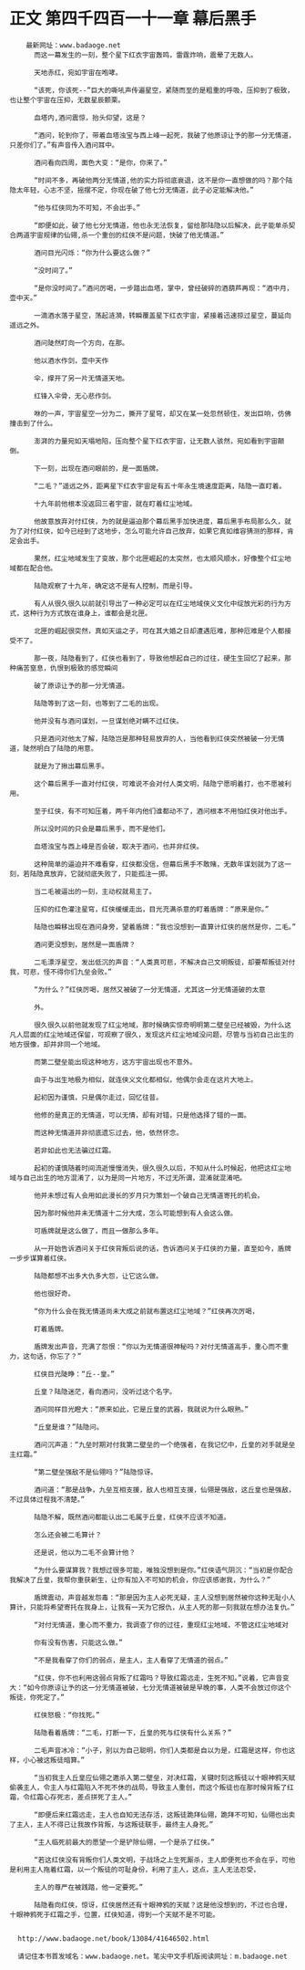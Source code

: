 # 正文 第四千四百一十一章 幕后黑手
        最新网址：www.badaoge.net
          而这一幕发生的一刻，整个星下红衣宇宙轰鸣，雷霆炸响，震晕了无数人。
      
          天地赤红，宛如宇宙在咆哮。
      
          “该死，你该死--”巨大的嘶吼声传遍星空，紧随而至的是粗重的呼吸，压抑到了极致，也让整个宇宙在压抑，无数星辰颤栗。
      
          血塔内,酒问震惊，抬头仰望，这是？
      
          “酒问，轮到你了，带着血塔浊宝与西上峰一起死，我破了他原谅让予的那一分无情道，只差你们了。”有声音传入酒问耳中。
      
          酒问看向四周，面色大变：“是你，你来了。”
      
          “时间不多，再破他两分无情道,他的实力将彻底衰退，这不是你一直想做的吗？那个陆隐太年轻，心志不坚，摇摆不定，你现在破了他七分无情道，此子必定能解决他。”
      
          “他与红侠同为不可知，不会出手。”
      
          “即便如此，破了他七分无情道，他也永无法恢复，留给那陆隐以后解决，此子能单杀契合两道宇宙规律的仙翎,杀一个重创的红侠不是问题，快破了他无情道。”
      
          酒问目光闪烁：“你为什么要这么做？”
      
          “没时间了。”
      
          “是你没时间了。”酒问厉喝，一步踏出血塔，掌中，曾经破碎的酒葫芦再现：“酒中月，壶中天。”
      
          一滴酒水落于星空，荡起涟漪，转瞬覆盖星下红衣宇宙，紧接着迅速掠过星空，蔓延向遥远之外。
      
          酒问陡然盯向一个方向，在那。
      
          他以酒水作剑，壶中天作
      
          伞，撑开了另一片无情道天地。
      
          红锋入伞骨，无心悲作剑。
      
          咻的一声，宇宙星空一分为二，撕开了星穹，却又在某一处忽然顿住，发出巨响，仿佛撞击到了什么。
      
          澎湃的力量宛如天塌地陷，压向整个星下红衣宇宙，让无数人骇然，宛如看到宇宙颠倒。
      
          下一刻，出现在酒问眼前的，是一面盾牌。
      
          “二毛？”遥远之外，距离星下红衣宇宙足有五十年永生境速度距离，陆隐一直盯着。
      
          十九年前他根本没返回三者宇宙，就在盯着红尘地域。
      
          他故意放弃对付红侠，为的就是逼迫那个幕后黑手加快进度，幕后黑手布局那么久，就为了对付红侠，如今已经到了这地步，怎么可能允许自己放弃，如果它真如维容猜测的那样，肯定会出手。
      
          果然，红尘地域发生了变故，那个北匣崛起的太突然，也太顺风顺水，好像整个红尘地域都在配合他。
      
          陆隐观察了十九年，确定这不是有人控制，而是引导。
      
          有人从很久很久以前就引导出了一种必定可以在红尘地域侠义文化中绽放光彩的行为方式，这种行为方式放在谁身上，谁都会是北匣。
      
          北匣的崛起很突然，真如天运之子，可在其大婚之日却遭遇厄难，那种厄难是个人都接受不了。
      
          那一夜，陆隐看到了，红侠也看到了，导致他想起自己的过往，硬生生回忆了起来，那种痛苦窒息，仇恨到极致的感觉瞬间
      
          破了原谅让予的那一分无情道。
      
          陆隐等到了这一刻，也等到了二毛的出现。
      
          他并没有与酒问谋划，一旦谋划绝对瞒不过红侠。
      
          只是酒问对他太了解，陆隐岂是那种轻易放弃的人，当他看到红侠突然被破一分无情道，陡然明白了陆隐的用意。
      
          就是为了揪出幕后黑手。
      
          这个幕后黑手一直对付红侠，可难说不会对付人类文明，陆隐宁愿明着打，也不愿被利用。
      
          至于红侠，有不可知压着，两千年内他们谁都动不了，酒问根本不用怕红侠对他出手。
      
          所以没时间的只会是幕后黑手，而不是他们。
      
          血塔浊宝与西上峰是否会破，取决于酒问，也并非红侠。
      
          这种简单的逼迫并不难看穿，红侠都没信，但幕后黑手不敢赌，无数年谋划就为了这一刻，若陆隐真放弃，它就彻底失败了，只能孤注一掷。
      
          当二毛被逼出的一刻，主动权就易主了。
      
          压抑的红色灌注星穹，红侠缓缓走出，目光充满杀意的盯着盾牌：“原来是你。”
      
          陆隐也瞬移出现在酒问身旁，望着盾牌：“我也没想到一直算计红侠的居然是你，二毛。”
      
          酒问更没想到，居然是一面盾牌？
      
          二毛漂浮星空，发出低沉的声音：“人类真可悲，不解决自己文明叛徒，却要帮叛徒对付我，可悲，怪不得你们九垒会败。”
      
          “为什么？”红侠厉喝，居然又被破了一分无情道，尤其这一分无情道破的太意
      
          外。
      
          很久很久以前他就发现了红尘地域，那时候确实惊奇明明第二壁垒已经被毁，为什么这凡人层面的红尘地域还保留，可观察了很久，发现这片红尘地域没问题，尽管与当初自己出生的地方很像，却并非同一个地域。
      
          而第二壁垒能出现这种地方，这方宇宙出现也不意外。
      
          由于与出生地极为相似，就连侠义文化都相似，他偶尔会走在这片大地上。
      
          起初因为谨慎，只是偶尔走过，回忆往昔。
      
          他修的是真正的无情道，可以无情，却有对错，只是他选择了错的一面。
      
          而这种无情道并非彻底遗忘过去，他，依然怀念。
      
          若非如此也无法骗过红霜。
      
          起初的谨慎随着时间流逝慢慢消失，很久很久以后，不知从什么时候起，他把这红尘地域与自己出生的地方混淆了，以为是同一片地方，不过无所谓，混淆就混淆吧。
      
          他并未想过有人会用如此漫长的岁月只为策划一个破自己无情道寄托的机会。
      
          因为那时候他并未无情道十二分大成，怎么可能想到有人会这么做。
      
          可盾牌就是这么做了，而且一做那么多年。
      
          从一开始告诉酒问关于红侠背叛后说的话，告诉酒问关于红侠的力量，直至如今，盾牌一步步谋算着红侠。
      
          陆隐都想不出多大仇多大怨，让它这么做。
      
          他也很好奇。
      
          “你为什么会在我无情道尚未大成之前就布置这红尘地域？”红侠再次厉喝，
      
          盯着盾牌。
      
          盾牌发出声音，充满了怨恨：“你以为无情道很神秘吗？对付无情道高手，重心而不重力，这句话，你忘了？”
      
          红侠目光陡睁：“丘--皇。”
      
          丘皇？陆隐迷茫，看向酒问，没听过这个名字。
      
          酒问同样目光瞪大：“原来如此，它是丘皇的武器，我就说为什么眼熟。”
      
          “丘皇是谁？”陆隐问。
      
          酒问沉声道：“九垒时期对付我第二壁垒的一个绝强者，在我记忆中，丘皇的对手就是垒主红霜。”
      
          “第二壁垒强敌不是仙翎吗？”陆隐惊讶。
      
          酒问道：“那是战争，九垒互相支援，敌人也相互支援，仙翎是强敌，这丘皇也是强敌，不过具体过程我不清楚。”
      
          陆隐不解，既然酒问都能认出二毛属于丘皇，红侠不应该不知道。
      
          怎么还会被二毛算计？
      
          还是说，他以为二毛不会算计他？
      
          “为什么要谋算我？我想过很多可能，唯独没想到是你。”红侠语气阴沉：“当初是你配合我解决了丘皇，我帮你重获新生，让你有加入不可知的机会，你应该感谢我，为什么？”
      
          盾牌震动，声音越发怨毒：“那是因为主人必死无疑，主人没想到居然被你这种无耻小人算计，只能将希望寄托在我身上，让我有一天为它报仇，从主人死的那一刻我就在想办法复仇。”
      
          “对付无情道，重心而不重力，我调查了你的过往，重现红尘地域，不管这红尘地域对
      
          你有没有伤害，只能这么做。”
      
          “不是我看穿了你们的弱点，是主人，主人看穿了无情道的弱点。”
      
          “红侠，你不也利用这弱点背叛了红霜吗？导致红霜远走，生死不知。”说着，它声音变大：“如今你原谅让予的这一分无情道被破，七分无情道被破是早晚的事，人类不会放过你这个叛徒，你死定了。”
      
          红侠怒极：“你找死。”
      
          陆隐看着盾牌：“二毛，打断一下，丘皇的死与红侠有什么关系？”
      
          二毛声音冰冷：“小子，别以为自己聪明，你们人类都是自以为是，红霜是这样，你也这样，小心被这叛徒暗算。”
      
          “当初我主人丘皇应仙翎之邀杀入第二壁垒，对决红霜，关键时刻这叛徒以十眼神鸦天赋偷袭主人，令主人与红霜陷入不死不休的战局，导致主人重创，而这个叛徒也在那时候背叛了红霜，令红霜心存死志，差点拼死了主人。”
      
          “即便后来红霜远走，主人也自知无法存活，这叛徒跪拜仙翎，跪拜不可知，仙翎也出卖了主人，主人不得已让我故作背叛，与这叛徒联手，最终主人身死。”
      
          “主人临死前最大的愿望一个是铲除仙翎，一个是杀了红侠。”
      
          “若这红侠没有背叛你们人类文明，于战场之上生死厮杀，主人即便死也不会在乎，可他是利用主人拖着红霜，以一个叛徒的可耻身份，利用了主人，这点，主人无法忍受，
      
          主人的尊严在被践踏，他一定要死。”
      
          陆隐看向红侠，惊讶，红侠居然还有十眼神鸦的天赋？这是他没想到的，不过也合理，十眼神鸦死于红霜之手，位置，红侠知道，得到一个天赋不是不可能。
      
      
      http://www.badaoge.net/book/13084/41646502.html
      
      请记住本书首发域名：www.badaoge.net。笔尖中文手机版阅读网址：m.badaoge.net